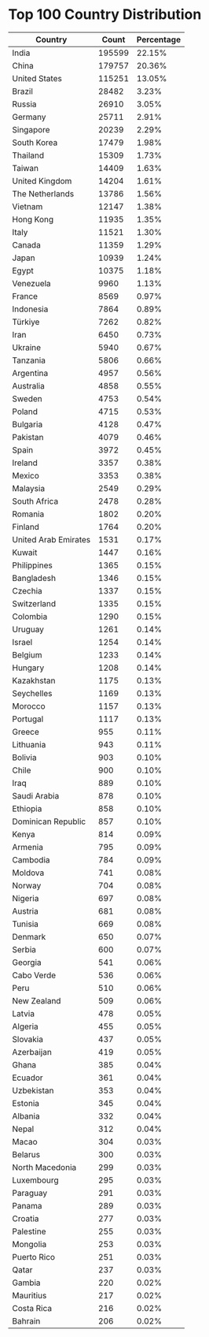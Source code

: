 # Top 100 Country Distribution
| Country | Count | Percentage |
|----|----|----|
| India | 195599 | 22.15% |
| China | 179757 | 20.36% |
| United States | 115251 | 13.05% |
| Brazil | 28482 | 3.23% |
| Russia | 26910 | 3.05% |
| Germany | 25711 | 2.91% |
| Singapore | 20239 | 2.29% |
| South Korea | 17479 | 1.98% |
| Thailand | 15309 | 1.73% |
| Taiwan | 14409 | 1.63% |
| United Kingdom | 14204 | 1.61% |
| The Netherlands | 13786 | 1.56% |
| Vietnam | 12147 | 1.38% |
| Hong Kong | 11935 | 1.35% |
| Italy | 11521 | 1.30% |
| Canada | 11359 | 1.29% |
| Japan | 10939 | 1.24% |
| Egypt | 10375 | 1.18% |
| Venezuela | 9960 | 1.13% |
| France | 8569 | 0.97% |
| Indonesia | 7864 | 0.89% |
| Türkiye | 7262 | 0.82% |
| Iran | 6450 | 0.73% |
| Ukraine | 5940 | 0.67% |
| Tanzania | 5806 | 0.66% |
| Argentina | 4957 | 0.56% |
| Australia | 4858 | 0.55% |
| Sweden | 4753 | 0.54% |
| Poland | 4715 | 0.53% |
| Bulgaria | 4128 | 0.47% |
| Pakistan | 4079 | 0.46% |
| Spain | 3972 | 0.45% |
| Ireland | 3357 | 0.38% |
| Mexico | 3353 | 0.38% |
| Malaysia | 2549 | 0.29% |
| South Africa | 2478 | 0.28% |
| Romania | 1802 | 0.20% |
| Finland | 1764 | 0.20% |
| United Arab Emirates | 1531 | 0.17% |
| Kuwait | 1447 | 0.16% |
| Philippines | 1365 | 0.15% |
| Bangladesh | 1346 | 0.15% |
| Czechia | 1337 | 0.15% |
| Switzerland | 1335 | 0.15% |
| Colombia | 1290 | 0.15% |
| Uruguay | 1261 | 0.14% |
| Israel | 1254 | 0.14% |
| Belgium | 1233 | 0.14% |
| Hungary | 1208 | 0.14% |
| Kazakhstan | 1175 | 0.13% |
| Seychelles | 1169 | 0.13% |
| Morocco | 1157 | 0.13% |
| Portugal | 1117 | 0.13% |
| Greece | 955 | 0.11% |
| Lithuania | 943 | 0.11% |
| Bolivia | 903 | 0.10% |
| Chile | 900 | 0.10% |
| Iraq | 889 | 0.10% |
| Saudi Arabia | 878 | 0.10% |
| Ethiopia | 858 | 0.10% |
| Dominican Republic | 857 | 0.10% |
| Kenya | 814 | 0.09% |
| Armenia | 795 | 0.09% |
| Cambodia | 784 | 0.09% |
| Moldova | 741 | 0.08% |
| Norway | 704 | 0.08% |
| Nigeria | 697 | 0.08% |
| Austria | 681 | 0.08% |
| Tunisia | 669 | 0.08% |
| Denmark | 650 | 0.07% |
| Serbia | 600 | 0.07% |
| Georgia | 541 | 0.06% |
| Cabo Verde | 536 | 0.06% |
| Peru | 510 | 0.06% |
| New Zealand | 509 | 0.06% |
| Latvia | 478 | 0.05% |
| Algeria | 455 | 0.05% |
| Slovakia | 437 | 0.05% |
| Azerbaijan | 419 | 0.05% |
| Ghana | 385 | 0.04% |
| Ecuador | 361 | 0.04% |
| Uzbekistan | 353 | 0.04% |
| Estonia | 345 | 0.04% |
| Albania | 332 | 0.04% |
| Nepal | 312 | 0.04% |
| Macao | 304 | 0.03% |
| Belarus | 300 | 0.03% |
| North Macedonia | 299 | 0.03% |
| Luxembourg | 295 | 0.03% |
| Paraguay | 291 | 0.03% |
| Panama | 289 | 0.03% |
| Croatia | 277 | 0.03% |
| Palestine | 255 | 0.03% |
| Mongolia | 253 | 0.03% |
| Puerto Rico | 251 | 0.03% |
| Qatar | 237 | 0.03% |
| Gambia | 220 | 0.02% |
| Mauritius | 217 | 0.02% |
| Costa Rica | 216 | 0.02% |
| Bahrain | 206 | 0.02% |
